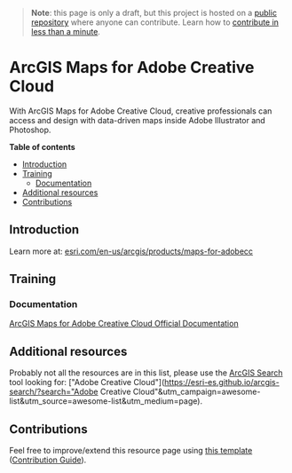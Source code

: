 > **Note**: this page is only a draft, but this project is hosted on a [public repository](https://github.com/hhkaos/awesome-arcgis) where anyone can contribute. Learn how to [contribute in less than a minute](https://github.com/hhkaos/awesome-arcgis/blob/master/CONTRIBUTING.md#contributions).

# ArcGIS Maps for Adobe Creative Cloud

With ArcGIS Maps for Adobe Creative Cloud, creative professionals can access and design with data-driven maps inside Adobe Illustrator and Photoshop.

<!-- START doctoc generated TOC please keep comment here to allow auto update -->
<!-- DON'T EDIT THIS SECTION, INSTEAD RE-RUN doctoc TO UPDATE -->
**Table of contents**

- [Introduction](#introduction)
- [Training](#training)
  - [Documentation](#documentation)
- [Additional resources](#additional-resources)
- [Contributions](#contributions)

<!-- END doctoc generated TOC please keep comment here to allow auto update -->

## Introduction

Learn more at: [esri.com/en-us/arcgis/products/maps-for-adobecc](https://www.esri.com/en-us/arcgis/products/maps-for-adobecc)

## Training

### Documentation

[ArcGIS Maps for Adobe Creative Cloud Official Documentation](http://doc.arcgis.com/en/maps-for-adobecc/)

## Additional resources

Probably not all the resources are in this list, please use the [ArcGIS Search](https://esri-es.github.io/arcgis-search/) tool looking for: ["Adobe Creative Cloud"](https://esri-es.github.io/arcgis-search/?search="Adobe Creative Cloud"&utm_campaign=awesome-list&utm_source=awesome-list&utm_medium=page).

## Contributions

Feel free to improve/extend this resource page using [this template](https://github.com/hhkaos/awesome-arcgis/blob/master/templates/PRODUCT_PAGE_TEMPLATE.md) ([Contribution Guide](https://github.com/hhkaos/awesome-arcgis/blob/master/CONTRIBUTING.md)).
